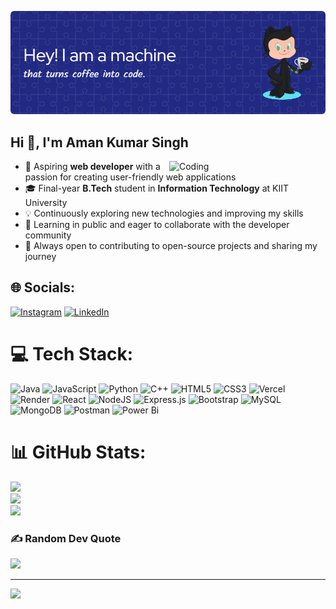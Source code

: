 ![Header](./github-header-image.png)
## Hi 👋, I'm Aman Kumar Singh 
<img align="right" alt="Coding" width="250" src="https://cdn.dribbble.com/users/1162077/screenshots/3848914/programmer.gif">

- 🚀 Aspiring **web developer** with a passion for creating user-friendly web applications
- 🎓 Final-year **B.Tech** student in **Information Technology** at KIIT University
- 💡 Continuously exploring new technologies and improving my skills
- 🌱 Learning in public and eager to collaborate with the developer community
- 🔗 Always open to contributing to open-source projects and sharing my journey






## 🌐 Socials:
[![Instagram](https://img.shields.io/badge/Instagram-%23E4405F.svg?logo=Instagram&logoColor=white)](https://instagram.com/khwaabmirza_) [![LinkedIn](https://img.shields.io/badge/LinkedIn-%230077B5.svg?logo=linkedin&logoColor=white)](https://linkedin.com/in/aman-kumar-singh-om2) 

# 💻 Tech Stack:
![Java](https://img.shields.io/badge/java-%23ED8B00.svg?style=for-the-badge&logo=openjdk&logoColor=white) ![JavaScript](https://img.shields.io/badge/javascript-%23323330.svg?style=for-the-badge&logo=javascript&logoColor=%23F7DF1E) ![Python](https://img.shields.io/badge/python-3670A0?style=for-the-badge&logo=python&logoColor=ffdd54) ![C++](https://img.shields.io/badge/c++-%2300599C.svg?style=for-the-badge&logo=c%2B%2B&logoColor=white) ![HTML5](https://img.shields.io/badge/html5-%23E34F26.svg?style=for-the-badge&logo=html5&logoColor=white) ![CSS3](https://img.shields.io/badge/css3-%231572B6.svg?style=for-the-badge&logo=css3&logoColor=white) ![Vercel](https://img.shields.io/badge/vercel-%23000000.svg?style=for-the-badge&logo=vercel&logoColor=white) ![Render](https://img.shields.io/badge/Render-%46E3B7.svg?style=for-the-badge&logo=render&logoColor=white) ![React](https://img.shields.io/badge/react-%2320232a.svg?style=for-the-badge&logo=react&logoColor=%2361DAFB) ![NodeJS](https://img.shields.io/badge/node.js-6DA55F?style=for-the-badge&logo=node.js&logoColor=white) ![Express.js](https://img.shields.io/badge/express.js-%23404d59.svg?style=for-the-badge&logo=express&logoColor=%2361DAFB) ![Bootstrap](https://img.shields.io/badge/bootstrap-%238511FA.svg?style=for-the-badge&logo=bootstrap&logoColor=white) ![MySQL](https://img.shields.io/badge/mysql-4479A1.svg?style=for-the-badge&logo=mysql&logoColor=white) ![MongoDB](https://img.shields.io/badge/MongoDB-%234ea94b.svg?style=for-the-badge&logo=mongodb&logoColor=white) ![Postman](https://img.shields.io/badge/Postman-FF6C37?style=for-the-badge&logo=postman&logoColor=white) ![Power Bi](https://img.shields.io/badge/power_bi-F2C811?style=for-the-badge&logo=powerbi&logoColor=black)
# 📊 GitHub Stats:
![](https://github-readme-stats.vercel.app/api?username=AmanM137&theme=blue_navy&hide_border=false&include_all_commits=false&count_private=false)<br/>
![](https://github-readme-streak-stats.herokuapp.com/?user=AmanM137&theme=blue_navy&hide_border=false)<br/>
![](https://github-readme-stats.vercel.app/api/top-langs/?username=AmanM137&theme=blue_navy&hide_border=false&include_all_commits=false&count_private=false&layout=compact)

### ✍️ Random Dev Quote
![](https://quotes-github-readme.vercel.app/api?type=horizontal&theme=radical)

---
[![](https://visitcount.itsvg.in/api?id=AmanM137&icon=0&color=0)](https://visitcount.itsvg.in)

<!-- Proudly created with GPRM ( https://gprm.itsvg.in ) -->
